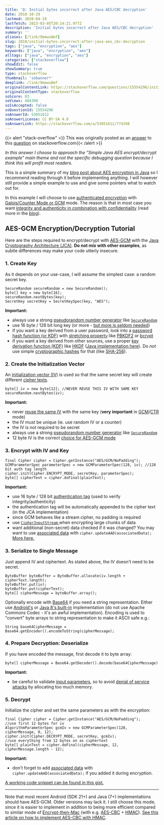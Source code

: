 ```yaml
---
title: 'Q: Initial bytes incorrect after Java AES/CBC decryption'
date: 2018-10-29
lastmod: 2020-04-19
lastfetch: 2023-03-05T20:14:21.977Z
description: 'Initial bytes incorrect after Java AES/CBC decryption'
summary: ''
aliases: [/link/9mewu8mf]
slug: 2018/initial-bytes-incorrect-after-java-aes_cbc-decryption
tags: ["java", "encryption", "aes"]
keywords: ["java", "encryption", "aes"]
alltags: ["java", "encryption", "aes"]
categories: ["stackoverflow"]
showEdit: false
showSummary: true
type: stackoverflow
thumbnail: 'sobanner*' 
deeplink: /link/9mewu8mf
originalContentLink: https://stackoverflow.com/questions/15554296/initial-bytes-incorrect-after-java-aes-cbc-decryption
originalContentType: stackoverflow
soScore: 83
soViews: 484390
soIsAccepted: false
soQuestionId: 15554296
soAnswerId: 53051612
soAnswerLicense: CC BY-SA 4.0
soAnswerLink: https://stackoverflow.com/a/53051612/774398
---
```


{{< alert "stack-overflow" >}} This was originally posted as an [answer](https://stackoverflow.com/a/53051612/774398) to this [question](https://stackoverflow.com/questions/15554296/initial-bytes-incorrect-after-java-aes-cbc-decryption)  on stackoverflow.com{{< /alert >}}

_In this answer I choose to approach the "Simple Java AES encrypt/decrypt example" main theme and not the specific debugging question because I think this will profit most readers._

This is a simple summary of my [blog post about AES encryption in Java](https://proandroiddev.com/security-best-practices-symmetric-encryption-with-aes-in-java-7616beaaade9) so I recommend reading through it before implementing anything. I will however still provide a simple example to use and give some pointers what to watch out for.

In this example I will choose to use [authenticated encryption](https://en.wikipedia.org/wiki/Authenticated_encryption) with [Galois/Counter Mode or GCM](https://en.wikipedia.org/wiki/Galois/Counter_Mode) mode. The reason is that in most case you want [integrity and authenticity in combination with confidentiality](https://security.stackexchange.com/questions/148173/authenticity-confidentiality-integrity-general-questions) (read more in the [blog](https://proandroiddev.com/security-best-practices-symmetric-encryption-with-aes-in-java-7616beaaade9)).

AES-GCM Encryption/Decryption Tutorial
--------------------------------------

Here are the steps required to encrypt/decrypt with [AES-GCM](https://en.wikipedia.org/wiki/Galois/Counter_Mode) with the [Java Cryptography Architecture (JCA)](https://en.wikipedia.org/wiki/Java_Cryptography_Architecture). **Do not mix with other examples**, as subtle differences may make your code utterly insecure.

### 1\. Create Key

As it depends on your use-case, I will assume the simplest case: a random secret key.

```
SecureRandom secureRandom = new SecureRandom();
byte[] key = new byte[16];
secureRandom.nextBytes(key);
SecretKey secretKey = SecretKeySpec(key, "AES");

```

**Important:**

*   always use a strong [pseudorandom number generator](https://en.wikipedia.org/wiki/Pseudorandom_number_generator) like [ `SecureRandom` ](https://docs.oracle.com/javase/8/docs/api/java/security/SecureRandom.html)
*   use 16 byte / 128 bit long key (or more - [but more is seldom needed](https://security.stackexchange.com/a/6149/60108))
*   if you want a key derived from a user password, look into a [password hash function (or KDF)](https://en.wikipedia.org/wiki/Cryptographic_hash_function#Password_verification) with [stretching property](https://en.wikipedia.org/wiki/Key_stretching) like [PBKDF2](https://en.wikipedia.org/wiki/PBKDF2) or [bcrypt](https://en.wikipedia.org/wiki/Bcrypt)
*   if you want a key derived from other sources, use a proper [key derivation function (KDF)](https://en.wikipedia.org/wiki/Key_derivation_function) like [HKDF](https://en.wikipedia.org/wiki/HKDF) ([Java implementation here](https://github.com/patrickfav/hkdf)). Do _not_ use simple [cryptographic hashes](https://simple.wikipedia.org/wiki/Cryptographic_hash_function) for that (like [SHA-256](https://en.wikipedia.org/wiki/SHA-2)).

### 2\. Create the Initialization Vector

An [initialization vector (IV)](https://en.wikipedia.org/wiki/Initialization_vector) is used so that the same secret key will create different [cipher texts](https://en.wikipedia.org/wiki/Ciphertext).

```
byte[] iv = new byte[12]; //NEVER REUSE THIS IV WITH SAME KEY
secureRandom.nextBytes(iv);

```

**Important:**

*   never [reuse the same IV](https://crypto.stackexchange.com/questions/2991/why-must-IV-key-pairs-not-be-reused-in-ctr-mode) with the same key (**very important** in [GCM](https://en.wikipedia.org/wiki/Galois/Counter_Mode)/[CTR](https://en.wikipedia.org/wiki/Block_cipher_mode_of_operation#Counter_(CTR)) mode)
*   the IV must be unique (ie. use random IV or a counter)
*   the IV is not required to be secret
*   always use a strong [pseudorandom number generator](https://en.wikipedia.org/wiki/Pseudorandom_number_generator) like [ `SecureRandom` ](https://docs.oracle.com/javase/8/docs/api/java/security/SecureRandom.html)
*   12 byte IV is the correct [choice for AES-GCM mode](https://crypto.stackexchange.com/questions/41601/aes-gcm-recommended-IV-size-why-12-bytes)

### 3\. Encrypt with IV and Key

```
final Cipher cipher = Cipher.getInstance("AES/GCM/NoPadding");
GCMParameterSpec parameterSpec = new GCMParameterSpec(128, iv); //128 bit auth tag length
cipher.init(Cipher.ENCRYPT_MODE, secretKey, parameterSpec);
byte[] cipherText = cipher.doFinal(plainText);

```

**Important:**

*   use 16 byte / 128 bit [authentication tag](https://en.wikipedia.org/wiki/Authenticated_encryption) (used to verify integrity/authenticity)
*   the authentication tag will be automatically appended to the cipher text (in the JCA implementation)
*   since GCM behaves like a stream cipher, no padding is required
*   use [ `CipherInputStream` ](https://docs.oracle.com/javase/7/docs/api/javax/crypto/CipherInputStream.html) when encrypting large chunks of data
*   want additional (non-secret) data checked if it was changed? You may want to use [associated data](https://crypto.stackexchange.com/questions/6711/how-to-use-gcm-mode-and-associated-data-properly) with  `cipher.updateAAD(associatedData);`  [More here.](https://en.wikipedia.org/wiki/Authenticated_encryption#Authenticated_encryption_with_associated_data_(AEAD))

### 3\. Serialize to Single Message

Just append IV and ciphertext. As stated above, the IV doesn't need to be secret.

```
ByteBuffer byteBuffer = ByteBuffer.allocate(iv.length + cipherText.length);
byteBuffer.put(iv);
byteBuffer.put(cipherText);
byte[] cipherMessage = byteBuffer.array();

```

Optionally encode with [Base64](https://en.wikipedia.org/wiki/Base64) if you need a string representation. Either use [Android's](https://developer.android.com/reference/android/util/Base64.html) or [Java 8's built-in](https://docs.oracle.com/javase/8/docs/api/java/util/Base64.html) implementation (do not use Apache Commons Codec - it's an awful implementation). Encoding is used to "convert" byte arrays to string representation to make it ASCII safe e.g.:

```
String base64CipherMessage = Base64.getEncoder().encodeToString(cipherMessage);

```

### 4\. Prepare Decryption: Deserialize

If you have encoded the message, first decode it to byte array:

```
byte[] cipherMessage = Base64.getDecoder().decode(base64CipherMessage)

```

**Important:**

*   be careful to validate [input parameters](https://cwe.mitre.org/data/definitions/789.html), so to avoid [denial of service attacks](https://en.wikipedia.org/wiki/Denial-of-service_attack) by allocating too much memory.

### 5\. Decrypt

Initialize the cipher and set the same parameters as with the encryption:

```
final Cipher cipher = Cipher.getInstance("AES/GCM/NoPadding");
//use first 12 bytes for iv
AlgorithmParameterSpec gcmIv = new GCMParameterSpec(128, cipherMessage, 0, 12);
cipher.init(Cipher.DECRYPT_MODE, secretKey, gcmIv);
//use everything from 12 bytes on as ciphertext
byte[] plainText = cipher.doFinal(cipherMessage, 12, cipherMessage.length - 12);

```

**Important:**

*   don't forget to add [associated data](https://crypto.stackexchange.com/questions/6711/how-to-use-gcm-mode-and-associated-data-properly) with  `cipher.updateAAD(associatedData);`  if you added it during encryption.

[A working code snippet can be found in this gist.](https://gist.github.com/patrickfav/7e28d4eb4bf500f7ee8012c4a0cf7bbf)

* * *

Note that most recent Android (SDK 21+) and Java (7+) implementations should have AES-GCM. Older versions may lack it. I still choose this mode, since it is easier to implement in addition to being more efficient compared to similar mode of [Encrypt-then-Mac](https://en.wikipedia.org/wiki/Authenticated_encryption#MAC-then-Encrypt_(MtE)) (with e.g. [AES-CBC](https://en.wikipedia.org/wiki/Block_cipher_mode_of_operation#Cipher_Block_Chaining_(CBC)) + [HMAC](https://en.wikipedia.org/wiki/HMAC)). [See this article on how to implement AES-CBC with HMAC](https://proandroiddev.com/security-best-practices-symmetric-encryption-with-aes-in-java-and-android-part-2-b3b80e99ad36).